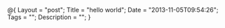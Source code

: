 @{
    Layout = "post";
    Title = "hello world";
    Date = "2013-11-05T09:54:26";
    Tags = "";
    Description = "";
}